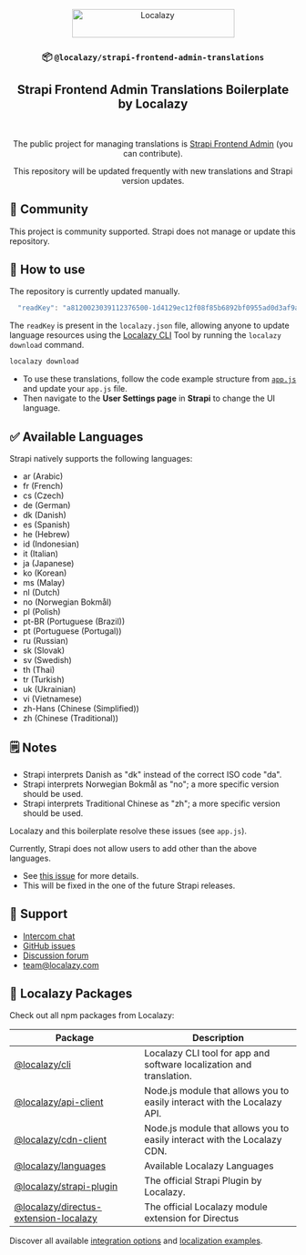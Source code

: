 <div align="center">

[<img src="https://localazy.com/directus9/assets/9fc36b9c-81b7-4dbf-bd82-b64cd984090f" width="285" height="50" alt="Localazy" >](https://localazy.com)

### 📦 `@localazy/strapi-frontend-admin-translations`

## Strapi Frontend Admin Translations Boilerplate by Localazy

</br>

The public project for managing translations is [Strapi Frontend Admin](https://localazy.com/p/strapi-frontend-admin) (you can contribute).

This repository will be updated frequently with new translations and Strapi version updates.

</div>

## 🤝 Community

This project is community supported. Strapi does not manage or update this repository.

## 🚀 How to use

The repository is currently updated manually. 

```javascript
  "readKey": "a8120023039112376500-1d4129ec12f08f85b6892bf0955ad0d3af9aaabdfff8770e2be4e54102ee9546"
```

The `readKey` is present in the `localazy.json` file, allowing anyone to update language resources using the [Localazy CLI](https://localazy.com/docs/cli/the-basics#getting-started) Tool by running the `localazy download` command.

```bash
localazy download
```

- To use these translations, follow the code example structure from [`app.js`](/src/admin/app.js) and update your `app.js` file.
- Then navigate to the **User Settings page** in **Strapi** to change the UI language.


## ✅ Available Languages

Strapi natively supports the following languages:

* ar (Arabic)
* fr (French)
* cs (Czech)
* de (German)
* dk (Danish)
* es (Spanish)
* he (Hebrew)
* id (Indonesian)
* it (Italian)
* ja (Japanese)
* ko (Korean)
* ms (Malay)
* nl (Dutch)
* no (Norwegian Bokmål)
* pl (Polish)
* pt-BR (Portuguese (Brazil))
* pt (Portuguese (Portugal))
* ru (Russian)
* sk (Slovak)
* sv (Swedish)
* th (Thai)
* tr (Turkish)
* uk (Ukrainian)
* vi (Vietnamese)
* zh-Hans (Chinese (Simplified))
* zh (Chinese (Traditional))

## 🗒 Notes

* Strapi interprets Danish as "dk" instead of the correct ISO code "da".
* Strapi interprets Norwegian Bokmål as "no"; a more specific version should be used.
* Strapi interprets Traditional Chinese as "zh"; a more specific version should be used.

Localazy and this boilerplate resolve these issues (see `app.js`).

Currently, Strapi does not allow users to add other than the above languages.

- See [this issue](https://github.com/strapi/strapi/pull/13096) for more details.
- This will be fixed in the one of the future Strapi releases.

## 🛟 Support

- [Intercom chat](https://localazy.com)
- [GitHub issues](https://github.com/localazy/strapi-frontend-admin-translations/issues)
- [Discussion forum](https://discuss.localazy.com/)
- [team@localazy.com](mailto:team@localazy.com)

## 💙 Localazy Packages

Check out all npm packages from Localazy:

| Package                                                                                                      | Description                                                              |
| ------------------------------------------------------------------------------------------------------------ | ------------------------------------------------------------------------ |
| [@localazy/cli](https://www.npmjs.com/package/@localazy/cli)                                                 | Localazy CLI tool for app and software localization and translation.     |
| [@localazy/api-client](https://www.npmjs.com/package/@localazy/api-client)                                   | Node.js module that allows you to easily interact with the Localazy API. |
| [@localazy/cdn-client](https://www.npmjs.com/package/@localazy/cdn-client)                                   | Node.js module that allows you to easily interact with the Localazy CDN. |
| [@localazy/languages](https://www.npmjs.com/package/@localazy/languages)                                     | Available Localazy Languages                                             |
| [@localazy/strapi-plugin](https://www.npmjs.com/package/@localazy/strapi-plugin)                             | The official Strapi Plugin by Localazy.                                  |
| [@localazy/directus-extension-localazy](https://www.npmjs.com/package/@localazy/directus-extension-localazy) | The official Localazy module extension for Directus                      |


Discover all available [integration options](https://github.com/localazy) and [localization examples](https://github.com/localazy).
